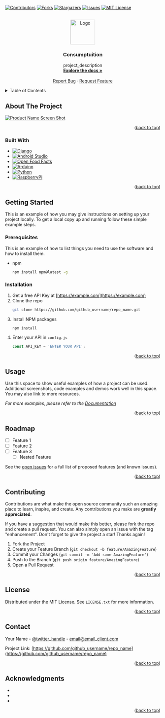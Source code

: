 <!-- Improved compatibility of back to top link: See: https://github.com/othneildrew/Best-README-Template/pull/73 -->
<a name="readme-top"></a>
<!--
*** Thanks for checking out the Best-README-Template. If you have a suggestion
*** that would make this better, please fork the repo and create a pull request
*** or simply open an issue with the tag "enhancement".
*** Don't forget to give the project a star!
*** Thanks again! Now go create something AMAZING! :D
-->



<!-- PROJECT SHIELDS -->
<!--
*** I'm using markdown "reference style" links for readability.
*** Reference links are enclosed in brackets [ ] instead of parentheses ( ).
*** See the bottom of this document for the declaration of the reference variables
*** for contributors-url, forks-url, etc. This is an optional, concise syntax you may use.
*** https://www.markdownguide.org/basic-syntax/#reference-style-links
-->
[![Contributors][contributors-shield]][contributors-url]
[![Forks][forks-shield]][forks-url]
[![Stargazers][stars-shield]][stars-url]
[![Issues][issues-shield]][issues-url]
[![MIT License][license-shield]][license-url]



<!-- PROJECT LOGO -->
<br />
<div align="center">
  <a href="https://github.com/harmless-data/ixd/">
    <img src="images/logo.png" alt="Logo" width="80" height="80">
  </a>

<h3 align="center">Consumptuition</h3>

  <p align="center">
    project_description
    <br />
    <a href="https://github.com/harmless-data/ixd/"><strong>Explore the docs »</strong></a>
    <br />
    <br />
    <a href="https://github.com/harmless-data/ixd/issues">Report Bug</a>
    ·
    <a href="https://github.com/harmless-data/ixd/issues">Request Feature</a>
  </p>
</div>



<!-- TABLE OF CONTENTS -->
<details>
  <summary>Table of Contents</summary>
  <ol>
    <li>
      <a href="#about-the-project">About The Project</a>
      <ul>
        <li><a href="#built-with">Built With</a></li>
      </ul>
    </li>
    <li>
      <a href="#getting-started">Getting Started</a>
      <ul>
        <li><a href="#prerequisites">Prerequisites</a></li>
        <li><a href="#installation">Installation</a></li>
      </ul>
    </li>
    <li><a href="#usage">Usage</a></li>
    <li><a href="#roadmap">Roadmap</a></li>
    <li><a href="#contributing">Contributing</a></li>
    <li><a href="#license">License</a></li>
    <li><a href="#contact">Contact</a></li>
    <li><a href="#acknowledgments">Acknowledgments</a></li>
  </ol>
</details>



<!-- ABOUT THE PROJECT -->
## About The Project

[![Product Name Screen Shot][product-screenshot]](https://example.com)

<!--
Here's a blank template to get started: To avoid retyping too much info. Do a search and replace with your text editor for the following: `github_username`, `repo_name`, `twitter_handle`, `linkedin_username`, `email_client`, `email`, `project_title`, `project_description`
-->

<p align="right">(<a href="#readme-top">back to top</a>)</p>



### Built With
* [![Django][Django-shield]][Django-url]
* [![Android Studio][Android-Studio-shield]][Android-Studio-url]
* [![Open Food Facts][Open-Food-Facts-shield]][Open-Food-Facts-url]
* [![Arduino][Arduino-shield]][Arduino-url]
* [![Python][Python-shield]][Python-url]
* [![RaspberryPi][RaspberryPi-shield]][RaspberryPi-url]

<p align="right">(<a href="#readme-top">back to top</a>)</p>



<!-- GETTING STARTED -->
## Getting Started

This is an example of how you may give instructions on setting up your project locally.
To get a local copy up and running follow these simple example steps.

### Prerequisites

This is an example of how to list things you need to use the software and how to install them.
* npm
  ```sh
  npm install npm@latest -g
  ```

### Installation

1. Get a free API Key at [https://example.com](https://example.com)
2. Clone the repo
   ```sh
   git clone https://github.com/github_username/repo_name.git
   ```
3. Install NPM packages
   ```sh
   npm install
   ```
4. Enter your API in `config.js`
   ```js
   const API_KEY = 'ENTER YOUR API';
   ```

<p align="right">(<a href="#readme-top">back to top</a>)</p>



<!-- USAGE EXAMPLES -->
## Usage

Use this space to show useful examples of how a project can be used. Additional screenshots, code examples and demos work well in this space. You may also link to more resources.

_For more examples, please refer to the [Documentation](https://example.com)_

<p align="right">(<a href="#readme-top">back to top</a>)</p>



<!-- ROADMAP -->
## Roadmap

- [ ] Feature 1
- [ ] Feature 2
- [ ] Feature 3
    - [ ] Nested Feature

See the [open issues](https://github.com/github_username/repo_name/issues) for a full list of proposed features (and known issues).

<p align="right">(<a href="#readme-top">back to top</a>)</p>



<!-- CONTRIBUTING -->
## Contributing

Contributions are what make the open source community such an amazing place to learn, inspire, and create. Any contributions you make are **greatly appreciated**.

If you have a suggestion that would make this better, please fork the repo and create a pull request. You can also simply open an issue with the tag "enhancement".
Don't forget to give the project a star! Thanks again!

1. Fork the Project
2. Create your Feature Branch (`git checkout -b feature/AmazingFeature`)
3. Commit your Changes (`git commit -m 'Add some AmazingFeature'`)
4. Push to the Branch (`git push origin feature/AmazingFeature`)
5. Open a Pull Request

<p align="right">(<a href="#readme-top">back to top</a>)</p>



<!-- LICENSE -->
## License

Distributed under the MIT License. See `LICENSE.txt` for more information.

<p align="right">(<a href="#readme-top">back to top</a>)</p>



<!-- CONTACT -->
## Contact

Your Name - [@twitter_handle](https://twitter.com/twitter_handle) - email@email_client.com

Project Link: [https://github.com/github_username/repo_name](https://github.com/github_username/repo_name)

<p align="right">(<a href="#readme-top">back to top</a>)</p>



<!-- ACKNOWLEDGMENTS -->
## Acknowledgments

* []()
* []()
* []()

<p align="right">(<a href="#readme-top">back to top</a>)</p>



<!-- MARKDOWN LINKS & IMAGES -->
<!-- https://www.markdownguide.org/basic-syntax/#reference-style-links -->

<!-- Shields -->
[Django-shield]:https://img.shields.io/badge/django-092e20?style=for-the-badge&logo=django
[Arduino-shield]:https://img.shields.io/badge/Arduino-00979D?style=for-the-badge&logo=arduino&logoColor=ffffff
[Android-Studio-shield]:https://img.shields.io/badge/Android%20Studio-3DDC84?style=for-the-badge&logo=androidstudio&logoColor=ffffff
[Open-Food-Facts-shield]:https://img.shields.io/badge/%F0%9F%8D%94Open%20Food%20Facts-f79d0c?style=for-the-badge
[Python-shield]:https://img.shields.io/badge/Python-3776AB?style=for-the-badge&logo=python&logoColor=ffffff
[RaspberryPi-shield]:https://img.shields.io/badge/Raspberry%20Pi-A22846?style=for-the-badge&logo=raspberrypi&logoColor=ffffff

<!-- Urls -->
[Django-url]: https://www.djangoproject.com/
[Android-Studio-url]: https://developer.android.com/studio?gclid=CjwKCAiAxvGfBhB-EiwAMPakqhGUfCptIhL-_sTv5W8YzHWElGa_WzftFN2eKLaKppUgQ3iy4BmkPhoCgggQAvD_BwE&gclsrc=aw.ds
[Arduino-url]:https://www.arduino.cc/
[Open-Food-Facts-url]:https://world.openfoodfacts.org/
[Python-url]:https://www.python.org/
[RaspberryPi-url]:https://www.raspberrypi.org/


[contributors-shield]: https://img.shields.io/github/contributors/harmless-data/ixd.svg?style=for-the-badge
[contributors-url]: https://github.com/harmless-data/ixd/graphs/contributors
[forks-shield]: https://img.shields.io/github/forks/harmless-data/ixd.svg?style=for-the-badge
[forks-url]: https://github.com/harmless-data/ixd/network/members
[stars-shield]: https://img.shields.io/github/stars/harmless-data/ixd.svg?style=for-the-badge
[stars-url]: https://github.com/harmless-data/ixd/stargazers
[issues-shield]: https://img.shields.io/github/issues/harmless-data/ixd.svg?style=for-the-badge
[issues-url]: https://github.com/harmless-data/ixd/issues
[license-shield]: https://img.shields.io/github/license/harmless-data/ixd.svg?style=for-the-badge
[license-url]: https://github.com/harmless-data/ixd/blob/master/LICENSE.txt
[linkedin-shield]: https://img.shields.io/badge/-LinkedIn-black.svg?style=for-the-badge&logo=linkedin&colorB=555
[product-screenshot]: images/screenshot.png